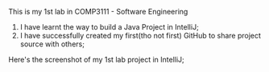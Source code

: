 
This is my 1st lab in COMP3111 - Software Engineering
1. I have learnt the way to build a Java Project in IntelliJ;
2. I have successfully created my first(tho not first) GitHub to share project source with others;

Here's the screenshot of my 1st lab project in IntelliJ;
